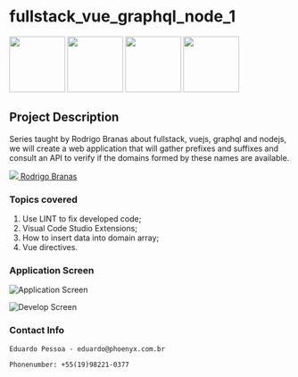 # fullstack_vue_graphql_node_1
<img src="https://user-images.githubusercontent.com/19197999/66068551-2d1d7780-e524-11e9-9a08-f3d732e854bd.png" width=100> <img src="https://user-images.githubusercontent.com/19197999/66068588-3e668400-e524-11e9-83f1-e4af87b64fb8.png" width=100> <img src="https://user-images.githubusercontent.com/19197999/66068624-4aeadc80-e524-11e9-8180-5ff6b4e1ca66.png" width=100> <img src="https://user-images.githubusercontent.com/19197999/66070510-d4e87480-e527-11e9-9d69-010cc758fed7.png" width=100>

## Project Description
Series taught by Rodrigo Branas about fullstack, vuejs, graphql and nodejs, we will create a web application that will gather prefixes and suffixes and consult an API to verify if the domains formed by these names are available.

<a href="https://youtu.be/zhbOh6zFCuc"><img src="https://www.youtube.com/"> Rodrigo Branas</a>

### Topics covered
1. Use LINT to fix developed code;
2. Visual Code Studio Extensions;
3. How to insert data into domain array;
4. Vue directives.

### Application Screen

![Application Screen](https://user-images.githubusercontent.com/19197999/66066165-61db0000-e51f-11e9-992b-bcc0ee34900f.png)


![Develop Screen](https://user-images.githubusercontent.com/19197999/66070681-2ee93a00-e528-11e9-95e3-77fe45efcc81.png)

### Contact Info
```
Eduardo Pessoa - eduardo@phoenyx.com.br

Phonenumber: +55(19)98221-0377
```
